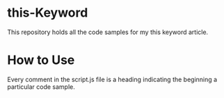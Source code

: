 # this-Keyword
This repository holds all the code samples for my this keyword article.

# How to Use
Every comment in the script.js file is a heading indicating the beginning a particular code sample.

